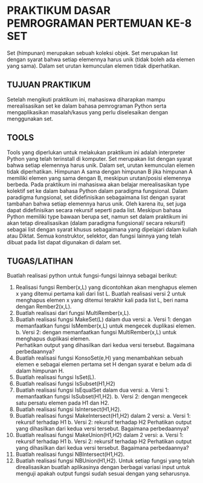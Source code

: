 # PRAKTIKUM DASAR PEMROGRAMAN PERTEMUAN KE-8 SET

Set (himpunan) merupakan sebuah koleksi objek. Set merupakan list dengan syarat bahwa setiap elemennya harus unik (tidak boleh ada elemen yang sama). Dalam set urutan kemunculan elemen tidak diperhatikan.

## TUJUAN PRAKTIKUM 
Setelah mengikuti praktikum ini, mahasiswa diharapkan mampu merealisasikan set ke dalam bahasa pemrograman Python serta mengaplikasikan masalah/kasus yang perlu diselesaikan dengan menggunakan set. 

## TOOLS 
Tools yang diperlukan untuk melakukan praktikum ini adalah interpreter Python yang telah terinstall di komputer. Set merupakan list dengan syarat bahwa setiap elemennya harus unik. Dalam set, urutan kemunculan elemen tidak diperhatikan. Himpunan A sama dengan himpunan B jika himpunan A memiliki elemen yang sama dengan B, meskipun urutan/posisi elemennya berbeda.  Pada praktikum ini mahasiswa akan belajar merealisasikan type kolektif set ke dalam bahasa Python dalam paradigma fungsional. Dalam paradigma fungsional, set didefinisikan sebagaimana list dengan syarat tambahan bahwa setiap elemennya harus unik. Oleh karena itu, set juga dapat didefinisikan secara rekursif seperti pada list.  Meskipun bahasa Python memiliki type bawaan berupa set, namun set dalam praktikum ini akan tetap direalisasikan (dalam paradigma fungsional/ secara rekursif) sebagai list dengan syarat khusus sebagaimana yang dipelajari dalam kuliah atau Diktat.  Semua konstruktor, selektor, dan fungsi lainnya yang telah dibuat pada list dapat digunakan di dalam set.

## TUGAS/LATIHAN 
Buatlah realisasi python untuk fungsi-fungsi lainnya sebagai berikut: 
1. Realisasi fungsi Rember(x,L) yang dicontohkan akan menghapus elemen x yang ditemui pertama 
kali dari list L. Buatlah realisasi versi 2 untuk menghapus elemen x yang ditemui terakhir kali pada 
list L, beri nama dengan Rember2(x,L). 
2. Buatlah realisasi dari fungsi MultiRember(x,L). 
3. Buatlah realisasi fungsi MakeSet(L) dalam dua versi: 
a. Versi 1: dengan memanfaatkan fungsi IsMember(x,L) untuk mengecek duplikasi elemen. 
b. Versi 2: dengan memanfaatkan fungsi MultiRember(x,L) untuk menghapus duplikasi elemen.   
Perhatikan output yang dihasilkan dari kedua versi tersebut. Bagaimana perbedaannya?  
4. Buatlah realisasi fungsi KonsoSet(e,H) yang menambahkan sebuah elemen e sebagai elemen 
pertama set H dengan syarat e belum ada di dalam himpunan H. 
5. Buatlah realisasi fungsi IsSet(L). 
6. Buatlah realisasi fungsi IsSubset(H1,H2) 
7. Buatlah realisasi fungsi IsEqualSet dalam dua versi: 
a. Versi 1: memanfaatkan fungsi IsSubset(H1,H2). 
b. Versi 2: dengan mengecek satu persatu elemen pada H1 dan H2. 
8. Buatlah realisasi fungsi IsIntersect(H1,H2). 
9. Buatlah realisasi fungsi MakeIntersect(H1,H2) dalam 2 versi: 
a. Versi 1: rekursif terhadap H1 
b. Versi 2: rekursif terhadap H2 
Perhatikan output yang dihasilkan dari kedua versi tersebut. Bagaimana perbedaannya?  
10. Buatlah realisasi fungsi MakeUnion(H1,H2) dalam 2 versi: 
a. Versi 1: rekursif terhadap H1 
b. Versi 2: rekursif terhadap H2 
Perhatikan output yang dihasilkan dari kedua versi tersebut. Bagaimana perbedaannya?  
11. Buatlah realisasi fungsi NBIntersect(H1,H2). 
12. Buatlah realisasi fungsi NBUnion(H1,H2). 
Untuk setiap fungsi yang telah direalisasikan buatlah aplikasinya dengan berbagai variasi input untuk 
menguji apakah output fungsi sudah sesuai dengan yang seharusnya.